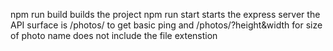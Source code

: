 npm run build builds the project
npm run start starts the express server
the API surface is /photos/ to get basic ping and /photos/<name>?height&width for size of photo name does not include the file extenstion 